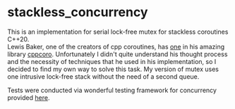 # stackless_concurrency

This is an implementation for serial lock-free mutex for stackless coroutines C++20. <br>
Lewis Baker, one of the creators of cpp coroutines, has [one](https://github.com/lewissbaker/cppcoro/blob/master/include/cppcoro/async_mutex.hpp) in his amazing library [cppcoro](https://github.com/lewissbaker/cppcoro). Unfortunately I didn't quite understand his thought process and the necessity of techniques that he used in his implementation, so I decided to find my own way to solve this task. My version of mutex uses one intrusive lock-free stack without the need of a second queue.<br>

Tests were conducted via wonderful testing framework for concurrency provided [here](https://gitlab.com/Lipovsky/concurrency-course).
